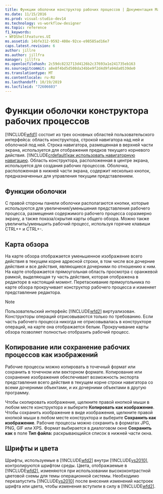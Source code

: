 ```yaml
---
title: Функции оболочки конструктор рабочих процессов | Документация Майкрософт
ms.date: 11/15/2016
ms.prod: visual-studio-dev14
ms.technology: vs-workflow-designer
ms.topic: reference
f1_keywords:
- WFDShellFeatures.UI
ms.assetid: 14bfe312-9592-408e-92ce-e98585ad16e7
caps.latest.revision: 6
author: jillre
ms.author: jillfra
manager: jillfra
ms.openlocfilehash: 2c59dc8232713d4126b2c37693a1e241735eb163
ms.sourcegitcommit: a8e8f4bd5d508da34bbe9f2d4d9fa94da0539de0
ms.translationtype: MT
ms.contentlocale: ru-RU
ms.lasthandoff: 10/19/2019
ms.locfileid: "72606603"
---
```

# <a name="workflow-designer-shell-features"></a>Функции оболочки конструктора рабочих процессов
[!INCLUDE[wfd1](../includes/wfd1-md.md)] состоит из трех основных областей пользовательского интерфейса: область конструктора, строкой навигатора над ней и оболочкой под ней. Строка навигатора, размещенная в верхней части экрана, используется для отображения предков текущего корневого действия. [!INCLUDE[crdefault](../includes/crdefault-md.md)][как использовать навигаторную навигацию](../workflow-designer/how-to-use-breadcrumb-navigation.md). Область конструктора, расположенная в центре экрана, используется для создания рабочих процессов. Оболочка, расположенная в нижней части экрана, содержит несколько кнопок, предназначенных для управления текущим представлением.

## <a name="shell-features"></a>Функции оболочки
 С правой стороны панели оболочки располагаются кнопки, которые используются для увеличения/уменьшения представления рабочего процесса, размещения содержимого рабочего процесса соразмерно экрану, а также показа/скрытия карты общего обзора. Можно также увеличить/уменьшить рабочий процесс, используя горячие клавиши CTRL++ и CTRL+-.

## <a name="overview-map"></a>Карта обзора
 На карте обзора отображается уменьшенное изображение всего действия в текущем корне адресной строки, в том числе все дочерние действия и все действия, являющиеся дочерними по отношению к ним. На карте отображается прямоугольная область просмотра с оранжевой рамкой, выделяющая ту часть действия, которая отображена в редакторе в настоящий момент. Перетаскивание прямоугольника по карте обзора прокручивает конструктор рабочего процесса и изменяет представление редактора.

> [!NOTE]
> Пользовательский интерфейс [!INCLUDE[wfd2](../includes/wfd2-md.md)] виртуализован. Конструкторы операций отрисовываются только по требованию. Если часть рабочего процесса никогда не отрисовывалась в конструкторе операций, на карте она отображается белым. Прокручивание карты обзора позволяет полностью отобразить рабочий процесс.

## <a name="copying-or-saving-workflows-as-images"></a>Копирование или сохранение рабочих процессов как изображений
 Рабочие процессы можно копировать в точечный формат или сохранить в точечном или векторном формате. Копирование или сохранение изображения обеспечивает возможность экспорта представления всего действия в текущем корне строки навигатора со всеми дочерними объектами, и их дочерними объектами в другую программу.

 Чтобы скопировать изображение, щелкните правой кнопкой мыши в любом месте конструктора и выберите **Копировать как изображение**. Чтобы сохранить изображение в виде изображения, щелкните правой кнопкой мыши в любом месте конструктора и выберите **Сохранить как изображение**. Рабочие процессы можно сохранить в форматах JPG, PNG, GIF или XPS. Формат выбирается в диалоговом окне **Сохранить как** в поле **Тип файла:** раскрывающийся список в нижней части окна.

## <a name="fonts-and-colors"></a>Шрифты и цвета
 Шрифты, используемые в [!INCLUDE[wfd2](../includes/wfd2-md.md)] внутри [!INCLUDE[vs2010](../includes/vs2010-md.md)], контролируются шрифтом среды. Цвета, отображаемые в [!INCLUDE[wfd2](../includes/wfd2-md.md)], изменяются при использовании высококонтрастной цветовой схемы для темы операционной системы. Необходимо перезапустить [!INCLUDE[vs2010](../includes/vs2010-md.md)] после внесения изменений настроек шрифта или цвета, чтобы изменения вступили в силу в [!INCLUDE[wfd2](../includes/wfd2-md.md)].
